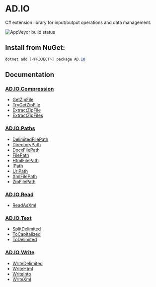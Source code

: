 # AD.IO

C# extension library for input/output operations and data management.

![AppVeyor build status](https://ci.appveyor.com/api/projects/status/github/austindrenski/AD.IO?svg=true)

## Install from NuGet:

```Powershell 
dotnet add [<PROJECT>] package AD.IO
```
## Documentation

### [AD.IO.Compression](https://github.com/austindrenski/AD.IO/wiki/AD.IO.Compression)

* [GetZipFile](https://github.com/austindrenski/AD.IO/wiki/AD.IO.Compression#GetZipFile)
* [TryGetZipFile](https://github.com/austindrenski/AD.IO/wiki/AD.IO.Compression#TryGetZipFile)
* [ExtractZipFile](https://github.com/austindrenski/AD.IO/wiki/AD.IO.Compression#ExtractZipFile)
* [ExtractZipFiles](https://github.com/austindrenski/AD.IO/wiki/AD.IO.Compression#ExtractZipFiles)

### [AD.IO.Paths](https://github.com/austindrenski/AD.IO/wiki/AD.IO.Paths)

* [DelimitedFilePath](https://github.com/austindrenski/AD.IO/wiki/AD.IO.Paths#DelimitedFilePath)
* [DirectoryPath](https://github.com/austindrenski/AD.IO/wiki/AD.IO.Paths#DirectoryPath)
* [DocxFilePath](https://github.com/austindrenski/AD.IO/wiki/AD.IO.Paths#DocxFilePath)
* [FilePath](https://github.com/austindrenski/AD.IO/wiki/AD.IO.Paths#FilePath)
* [HtmlFilePath](https://github.com/austindrenski/AD.IO/wiki/AD.IO.Paths#HtmlFilePath)
* [IPath](https://github.com/austindrenski/AD.IO/wiki/AD.IO.Paths#IPath)
* [UrlPath](https://github.com/austindrenski/AD.IO/wiki/AD.IO.Paths#UrlPath)
* [XmlFilePath](https://github.com/austindrenski/AD.IO/wiki/AD.IO.Paths#XmlFilePath)
* [ZipFilePath](https://github.com/austindrenski/AD.IO/wiki/AD.IO.Paths#ZipFilePath)

### [AD.IO.Read](https://github.com/austindrenski/AD.IO/wiki/AD.IO.Read)

* [ReadAsXml](https://github.com/austindrenski/AD.IO/wiki/AD.IO.Read#ReadAsXml)

### [AD.IO.Text](https://github.com/austindrenski/AD.IO/wiki/AD.IO.Text)

* [SplitDelimited](https://github.com/austindrenski/AD.IO/wiki/AD.IO.Text#SplitDelimited)
* [ToCapitalized](https://github.com/austindrenski/AD.IO/wiki/AD.IO.Text#ToCapitalized)
* [ToDelimited](https://github.com/austindrenski/AD.IO/wiki/AD.IO.Text#ToDelimited)

### [AD.IO.Write](https://github.com/austindrenski/AD.IO/wiki/AD.IO.Write)

* [WriteDelimited](https://github.com/austindrenski/AD.IO/wiki/AD.IO.Write#WriteDelimited)
* [WriteHtml](https://github.com/austindrenski/AD.IO/wiki/AD.IO.Write#WriteHtml)
* [WriteInto](https://github.com/austindrenski/AD.IO/wiki/AD.IO.Write#WriteInto)
* [WriteXml](https://github.com/austindrenski/AD.IO/wiki/AD.IO.Write#WriteXml)
